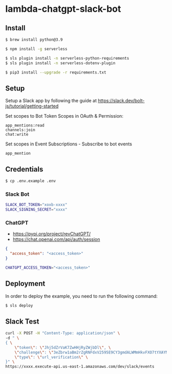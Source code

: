 # lambda-chatgpt-slack-bot

## Install

```bash
$ brew install python@3.9

$ npm install -g serverless

$ sls plugin install -n serverless-python-requirements
$ sls plugin install -n serverless-dotenv-plugin

$ pip3 install --upgrade -r requirements.txt
```

## Setup

Setup a Slack app by following the guide at https://slack.dev/bolt-js/tutorial/getting-started

Set scopes to Bot Token Scopes in OAuth & Permission:

```
app_mentions:read
channels:join
chat:write
```

Set scopes in Event Subscriptions - Subscribe to bot events

```
app_mention
```

## Credentials

```bash
$ cp .env.example .env
```

### Slack Bot

```bash
SLACK_BOT_TOKEN="xoxb-xxxx"
SLACK_SIGNING_SECRET="xxxx"
```

### ChatGPT

* <https://pypi.org/project/revChatGPT/>
* <https://chat.openai.com/api/auth/session>

```json
{
  "access_token": "<access_token>"
}
```

```bash
CHATGPT_ACCESS_TOKEN="<access_token>"
```

## Deployment

In order to deploy the example, you need to run the following command:

```bash
$ sls deploy
```

## Slack Test

```bash
curl -X POST -H "Content-Type: application/json" \
-d " \
{ \
    \"token\": \"Jhj5dZrVaK7ZwHHjRyZWjbDl\", \
    \"challenge\": \"3eZbrw1aBm2rZgRNFdxV2595E9CY3gmdALWMmHkvFXO7tYXAYM8P\", \
    \"type\": \"url_verification\" \
}" \
https://xxxx.execute-api.us-east-1.amazonaws.com/dev/slack/events
```
